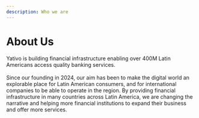 ```yaml
---
description: Who we are
---
```


# About Us

Yativo is building financial infrastructure enabling over 400M Latin Americans access quality banking services.\
\
Since our founding in 2024, our aim has been to make the digital world an explorable place for Latin American consumers, and for international companies to be able to operate in the region. By providing financial infrastructure in many countries across Latin America, we are changing the narrative and helping more financial institutions to expand their business and offer more services.

